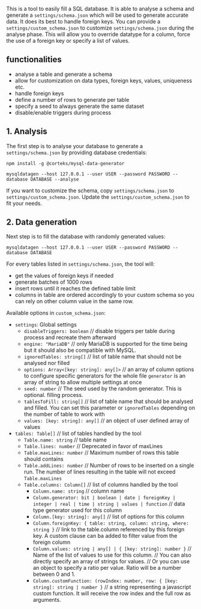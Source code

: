 This is a tool to easily fill a SQL database.
It is able to analyse a schema and generate a `settings/schema.json` which will be used to generate accurate data. It does its best to handle foreign keys.
You can provide a `settings/custom_schema.json` to customize `settings/schema.json` during the analyse phase. This will allow you to override datatype for a column, force the use of a foreign key
or specify a list of values.

## functionalities

-   analyse a table and generate a schema
-   allow for customization on data types, foreign keys, values, uniqueness etc.
-   handle foreign keys
-   define a number of rows to generate per table
-   specify a seed to always generate the same dataset
-   disable/enable triggers during process

## 1. Analysis

The first step is to analyse your database to generate a `settings/schema.json` by providing database credentials:

```
npm install -g @corteks/mysql-data-generator

mysqldatagen --host 127.0.0.1 --user USER --password PASSWORD --database DATABASE --analyse
```

If you want to customize the schema, copy `settings/schema.json` to `settings/custom_schema.json`.
Update the `settings/custom_schema.json` to fit your needs.

## 2. Data generation

Next step is to fill the database with randomly generated values:

```
mysqldatagen --host 127.0.0.1 --user USER --password PASSWORD --database DATABASE
```

For every tables listed in `settings/schema.json`, the tool will:

-   get the values of foreign keys if needed
-   generate batches of 1000 rows
-   insert rows until it reaches the defined table limit
-   columns in table are ordered accordingly to your custom schema so you can rely on other column value in the same row.

Available options in `custom_schema.json`:

-   `settings`: Global settings
    -   `disableTriggers: boolean` // disable triggers per table during process and recreate them afterward
    -   `engine: "MariaDB"` // only MariaDB is supported for the time being but it should also be compatible with MySQL.
    -   `ignoredTables: string[]` // list of table name that should not be analysed nor filled
    -   `options: Array<[key: string]: any[]>` // an array of column options to configure specific generators for the whole file `generator` is an array of string to allow multiple settings at once
    -   `seed: number` // The seed used by the random generator. This is optional. filling process.
    -   `tablesToFill: string[]` // list of table name that should be analysed and filled. You can set this parameter or `ignoredTables` depending on the number of table to work with
    -   `values: [key: string]: any[]` // an object of user defined array of values
-   `tables: Table[]` // list of tables handled by the tool
    -   `Table.name: string` // table name
    -   `Table.lines: number` // Deprecated in favor of maxLines
    -   `Table.maxLines: number` // Maximum number of rows this table should contains
    -   `Table.addLines: number` // Number of rows to be inserted on a single run. The number of lines resulting in the table will not exceed `Table.maxLines`
    -   `Table.columns: Column[]` // list of columns handled by the tool
        -   `Column.name: string` // column name
        -   `Column.generator: bit | boolean | date | foreignKey | integer | real | time | string | values | function` // data type generator used for this column
        -   `Column.[key: string]: any[]` // list of options for this column
        -   `Column.foreignKey: { table: string, column: string, where: string }` // link to the table.column referenced by this foreign key. A custom clause can ba added to filter value from the foreign column
        -   `Column.values: string | any[] | { [key: string]: number }`
            // Name of the list of values to use for this column.
            // You can also directly specify an array of strings for values.
            // Or you can use an object to specify a ratio per value. Ratio will be a number between 0 and 1.
        -   `Column.customFunction: (rowIndex: number, row: { [key: string]: string | number }` // a string representing a javascript custom function. It will receive the row index and the full row as arguments.

